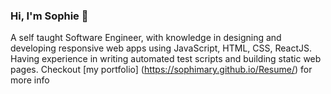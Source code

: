 ### Hi, I'm Sophie 👋

A self taught Software Engineer, with knowledge in designing and developing responsive web apps using JavaScript, HTML, CSS, ReactJS. Having experience in writing automated test scripts and building static web pages. Checkout [my portfolio] (https://sophimary.github.io/Resume/) for more info
